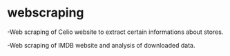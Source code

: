 # webscraping
-Web scraping of Celio website to extract certain informations about stores.


-Web scraping of IMDB website and analysis of downloaded data.
